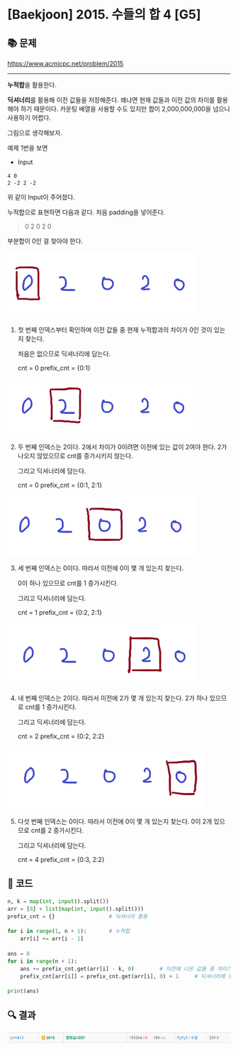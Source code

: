 # [Baekjoon] 2015. 수들의 합 4 [G5]

## 📚 문제

https://www.acmicpc.net/problem/2015

---

**누적합**을 활용한다.

**딕셔너리**를 활용해 이전 값들을 저장해준다. 왜냐면 현재 값들과 이전 값의 차이를 활용해야 하기 때문이다. 카운팅 배열을 사용할 수도 있지만 합이 2,000,000,000을 넘으니 사용하기 어렵다.



그림으로 생각해보자.

예제 1번을 보면

- Input

```
4 0
2 -2 2 -2
```

위 같이 Input이 주어졌다.

누적합으로 표현하면 다음과 같다. 처음 padding을 넣어준다.

> 0 2 0 2 0

부분합이 0인 걸 찾아야 한다.

![image-20220324002540949](README.assets/image-20220324002540949.png)

1. 첫 번째 인덱스부터 확인하며 이전 값들 중 현재 누적합과의 차이가 0인 것이 있는지 찾는다.

   처음은 없으므로 딕셔너리에 담는다.

   cnt = 0 prefix_cnt = {0:1}

![image-20220324002607859](README.assets/image-20220324002607859.png)

2. 두 번째 인덱스는 2이다. 2에서 차이가 0이려면 이전에 있는 값이 2여야 한다. 2가 나오지 않았으므로 cnt를 증가시키지 않는다.

   그리고 딕셔너리에 담는다.

   cnt = 0 prefix_cnt = {0:1, 2:1}

![image-20220324002625559](README.assets/image-20220324002625559.png)

3. 세 번째 인덱스는 0이다. 따라서 이전에 0이 몇 개 있는지 찾는다.

   0이 하나 있으므로 cnt를 1 증가시킨다.

   그리고 딕셔너리에 담는다.

   cnt = 1 prefix_cnt = {0:2, 2:1}

![image-20220324002643700](README.assets/image-20220324002643700.png)

4. 네 번째 인덱스는 2이다. 따라서 이전에 2가 몇 개 있는지 찾는다. 2가 하나 있으므로 cnt를 1 증가시킨다.

   그리고 딕셔너리에 담는다.

   cnt = 2 prefix_cnt = {0:2, 2:2}

![image-20220324002704877](README.assets/image-20220324002704877.png)

5. 다섯 번째 인덱스는 0이다. 따라서 이전에 0이 몇 개 있는지 찾는다. 0이 2개 있으므로 cnt를 2 증가시킨다.

   그리고 딕셔너리에 담는다.

   cnt = 4 prefix_cnt = {0:3, 2:2}

## 📒 코드

```python
n, k = map(int, input().split())
arr = [0] + list(map(int, input().split()))
prefix_cnt = {}                 # 딕셔너리 활용

for i in range(1, n + 1):       # 누적합
    arr[i] += arr[i - 1]

ans = 0
for i in range(n + 1):          
    ans += prefix_cnt.get(arr[i] - k, 0)        # 이전에 나온 값들 중 차이가 k인 것의 개수를 ans에 더한다.
    prefix_cnt[arr[i]] = prefix_cnt.get(arr[i], 0) + 1     # 딕셔너리에 현재 값의 개수를 하나 늘린다.

print(ans)
```

## 🔍 결과

![image-20220324003311178](README.assets/image-20220324003311178.png)

